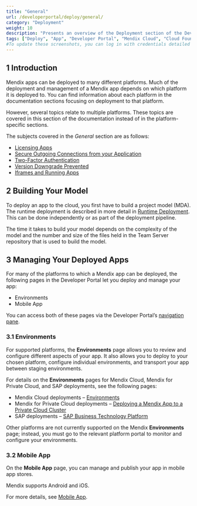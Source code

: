 ```yaml
---
title: "General"
url: /developerportal/deploy/general/
category: "Deployment"
weight: 10
description: "Presents an overview of the Deployment section of the Developer Portal, focusing on topics that are relevant to more than one platform."
tags: ["Deploy", "App", "Developer Portal", "Mendix Cloud", "Cloud Foundry", "Azure", "Docker", "SAP", "On-premises", "Kubernetes"]
#To update these screenshots, you can log in with credentials detailed in How to Update Screenshots Using Team Apps.
---
```


## 1 Introduction

Mendix apps can be deployed to many different platforms. Much of the deployment and management of a Mendix app depends on which platform it is deployed to. You can find information about each platform in the documentation sections focusing on deployment to that platform.

However, several topics relate to multiple platforms. These topics are covered in this section of the documentation instead of in the platform-specific sections.

The subjects covered in the *General* section are as follows:

* [Licensing Apps](/developerportal/deploy/licensing-apps-outside-mxcloud/)
* [Secure Outgoing Connections from your Application](/developerportal/deploy/securing-outgoing-connections-from-your-application/)
* [Two-Factor Authentication](/developerportal/deploy/two-factor-authentication/)
* [Version Downgrade Prevented](/developerportal/deploy/version-downgrade-prevention/)
* [Iframes and Running Apps](/developerportal/deploy/running-in-iframe/)

## 2 Building Your Model

To deploy an app to the cloud, you first have to build a project model (MDA). The runtime deployment is described in more detail in [Runtime Deployment](/refguide/runtime-deployment/). This can be done independently or as part of the deployment pipeline.

The time it takes to build your model depends on the complexity of the model and the number and size of the files held in the Team Server repository that is used to build the model.

## 3 Managing Your Deployed Apps

For many of the platforms to which a Mendix app can be deployed, the following pages in the Developer Portal let you deploy and manage your app:

* Environments
* Mobile App

You can access both of these pages via the Developer Portal’s [navigation pane](/developerportal/#navigation-pane).

### 3.1 Environments

For supported platforms, the **Environments** page allows you to review and configure different aspects of your app. It also allows you to deploy to your chosen platform, configure individual environments, and transport your app between staging environments.

For details on the **Environments** pages for Mendix Cloud, Mendix for Private Cloud, and SAP deployments, see the following pages:

* Mendix Cloud deployments – [Environments](/developerportal/deploy/environments/)
* Mendix for Private Cloud deployments – [Deploying a Mendix App to a Private Cloud Cluster](/developerportal/deploy/private-cloud-deploy/#environment-details)
* SAP deployments – [SAP Business Technology Platform](/developerportal/deploy/sap-cloud-platform/#EnvironmentDetails)

Other platforms are not currently supported on the Mendix **Environments** page; instead, you must go to the relevant platform portal to monitor and configure your environments.

### 3.2 Mobile App

On the **Mobile App** page, you can manage and publish your app in mobile app stores.

Mendix supports Android and iOS.

For more details, see [Mobile App](/developerportal/deploy/mobileapp/).
